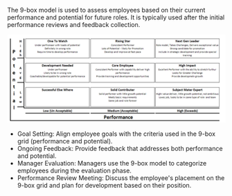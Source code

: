 The 9-box model is used to assess employees based on their current performance and potential for future roles. It is typically used after the initial performance reviews and feedback collection.

![9box](images/9box.png)

- Goal Setting: Align employee goals with the criteria used in the 9-box grid (performance and potential).
- Ongoing Feedback: Provide feedback that addresses both performance and potential.
- Manager Evaluation: Managers use the 9-box model to categorize employees during the evaluation phase.
- Performance Review Meeting: Discuss the employee's placement on the 9-box grid and plan for development based on their position.